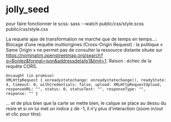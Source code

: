 # jolly_seed
pour faire fonctionner le scss:
sass --watch public/css/style.scss public/css/style.css

La requete ajax de transformation ne marche que de temps en temps...:
    Blocage d’une requête multiorigines (Cross-Origin Request) : la politique « Same Origin » ne permet pas de consulter la ressource distante située sur https://nominatim.openstreetmap.org/search?q=Bonlez&format=json&addressdetails1&limit=1. Raison : échec de la requête CORS.

    Uncaught (in promise) 
    XMLHttpRequest { onreadystatechange: onreadystatechange(), readyState: 4, timeout: 0, withCredentials: false, upload: XMLHttpRequestUpload, responseURL: "", status: 0, statusText: "", responseType: "", response: "" }
... et de plus bien que la carte se mette bien, le calque se place au dessu du reste et si on lui met un indice z de -1, il n'y plus d'interaction (zoom in/out et clic pour titre).
